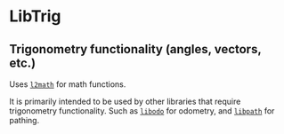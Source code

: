 # LibTrig

## Trigonometry functionality (angles, vectors, etc.)

Uses [`l2math`](../l2math/) for math functions.

It is primarily intended to be used by other libraries that require trigonometry functionality. Such as [`libodo`](../libodo/) for odometry, and [`libpath`](../libpath/) for pathing.
